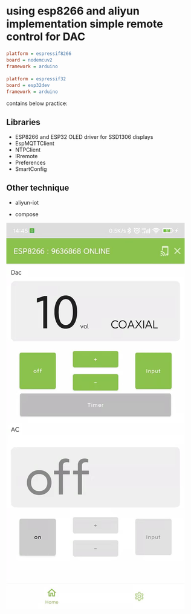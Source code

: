 # using esp8266 and aliyun implementation simple remote control for DAC
```ini
platform = espressif8266
board = nodemcuv2
framework = arduino

platform = espressif32
board = esp32dev
framework = arduino
```

contains below practice:

## Libraries

 - ESP8266 and ESP32 OLED driver for SSD1306 displays
 - EspMQTTClient
 - NTPClient
 - IRremote
 - Preferences
 - SmartConfig

## Other technique

 - aliyun-iot

 - compose

    

    

![](README.assets/20211022144700.jpg)
